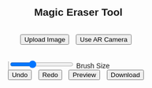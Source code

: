 <!DOCTYPE html>
<html lang="en">
<head>
  <meta charset="UTF-8" />
  <meta name="viewport" content="width=device-width, initial-scale=1.0" />
  <title>Magic Eraser App</title>
  <style>
    body {
      font-family: Arial, sans-serif;
      display: flex;
      flex-direction: column;
      align-items: center;
      justify-content: flex-start;
      margin: 0;
      padding: 0;
    }
    canvas, video, img {
      max-width: 100%;
      border: 1px solid #ccc;
      margin-top: 10px;
    }
    .controls, .mode-buttons {
      margin: 15px;
    }
    button {
      margin-right: 10px;
    }
    #preview {
      display: none;
    }
  </style>
</head>
<body>
  <h2>Magic Eraser Tool</h2>
  <div class="mode-buttons">
    <button onclick="chooseMode('upload')">Upload Image</button>
    <button onclick="chooseMode('ar')">Use AR Camera</button>
  </div>

  <div class="controls">
    <input type="file" id="fileInput" accept="image/*" style="display:none" />
    <video id="video" autoplay playsinline width="400" height="300" style="display:none;"></video>
    <button onclick="captureFromCamera()" id="captureBtn" style="display:none">Capture Photo</button>
    <canvas id="canvas" width="400" height="300"></canvas>
    <input type="range" min="5" max="50" value="20" id="brushSize" /> Brush Size
    <br />
    <button onclick="undo()">Undo</button>
    <button onclick="redo()">Redo</button>
    <button onclick="previewErased()">Preview</button>
    <button onclick="downloadImage()">Download</button>
  </div>

  <img id="preview" alt="Erased Preview" />

  <script>
    const canvas = document.getElementById("canvas");
    const ctx = canvas.getContext("2d");
    const brushSizeInput = document.getElementById("brushSize");
    const video = document.getElementById("video");
    const previewImg = document.getElementById("preview");

    let isErasing = false;
    let history = [];
    let redoStack = [];
    let mode = "upload";
    let lastX = null;
    let lastY = null;

    function chooseMode(selectedMode) {
      mode = selectedMode;
      if (mode === "upload") {
        document.getElementById("fileInput").click();
      } else {
        startCamera();
      }
    }

    document.getElementById("fileInput").addEventListener("change", (e) => {
      const file = e.target.files[0];
      if (!file) return;
      const reader = new FileReader();
      reader.onload = function (event) {
        const img = new Image();
        img.onload = function () {
          canvas.width = img.width;
          canvas.height = img.height;
          ctx.drawImage(img, 0, 0);
          saveState();
        };
        img.src = event.target.result;
      };
      reader.readAsDataURL(file);
    });

    function startCamera() {
      navigator.mediaDevices.getUserMedia({ video: true })
        .then((stream) => {
          video.srcObject = stream;
          video.style.display = "block";
          document.getElementById("captureBtn").style.display = "inline-block";
        });
    }

    function captureFromCamera() {
      ctx.drawImage(video, 0, 0, canvas.width, canvas.height);
      saveState();
      video.style.display = "none";
      document.getElementById("captureBtn").style.display = "none";
      const stream = video.srcObject;
      stream.getTracks().forEach(track => track.stop());
    }

    canvas.addEventListener("mousedown", (e) => {
      isErasing = true;
      const [x, y] = getCanvasCoords(e);
      lastX = x;
      lastY = y;
      ctx.globalCompositeOperation = "destination-out";
    });

    canvas.addEventListener("mousemove", (e) => {
      if (!isErasing) return;
      const [x, y] = getCanvasCoords(e);
      drawEraser(x, y);
      lastX = x;
      lastY = y;
    });

    canvas.addEventListener("mouseup", () => {
      isErasing = false;
      lastX = lastY = null;
      ctx.globalCompositeOperation = "source-over";
      saveState();
    });

    canvas.addEventListener("mouseleave", () => {
      isErasing = false;
      lastX = lastY = null;
      ctx.globalCompositeOperation = "source-over";
    });

    function getCanvasCoords(e) {
      const rect = canvas.getBoundingClientRect();
      return [e.clientX - rect.left, e.clientY - rect.top];
    }

    function drawEraser(x, y) {
      const size = parseInt(brushSizeInput.value);
      ctx.lineJoin = "round";
      ctx.lineCap = "round";
      ctx.lineWidth = size;
      ctx.beginPath();
      ctx.moveTo(lastX ?? x, lastY ?? y);
      ctx.lineTo(x, y);
      ctx.stroke();
    }

    function saveState() {
      history.push(canvas.toDataURL());
      redoStack = [];
    }

    function undo() {
      if (history.length > 1) {
        redoStack.push(history.pop());
        const img = new Image();
        img.onload = () => ctx.drawImage(img, 0, 0);
        img.src = history[history.length - 1];
      }
    }

    function redo() {
      if (redoStack.length > 0) {
        const next = redoStack.pop();
        history.push(next);
        const img = new Image();
        img.onload = () => ctx.drawImage(img, 0, 0);
        img.src = next;
      }
    }

    function previewErased() {
      previewImg.src = canvas.toDataURL("image/png");
      previewImg.style.display = "block";
    }

    function downloadImage() {
      const link = document.createElement("a");
      link.download = "erased-image.png";
      link.href = canvas.toDataURL();
      link.click();
    }
  </script>
</body>
</html>

